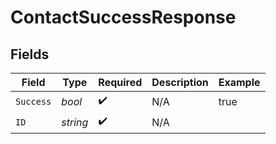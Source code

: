 # ContactSuccessResponse


## Fields

| Field              | Type               | Required           | Description        | Example            |
| ------------------ | ------------------ | ------------------ | ------------------ | ------------------ |
| `Success`          | *bool*             | :heavy_check_mark: | N/A                | true               |
| `ID`               | *string*           | :heavy_check_mark: | N/A                |                    |